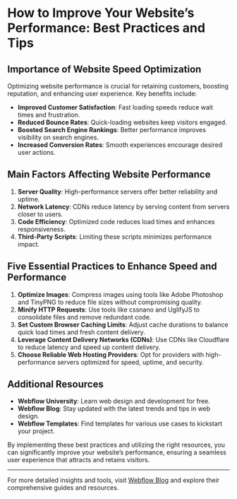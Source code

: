 # How to Improve Your Website’s Performance: Best Practices and Tips

## Importance of Website Speed Optimization

Optimizing website performance is crucial for retaining customers, boosting reputation, and enhancing user experience. Key benefits include:

- **Improved Customer Satisfaction**: Fast loading speeds reduce wait times and frustration.
- **Reduced Bounce Rates**: Quick-loading websites keep visitors engaged.
- **Boosted Search Engine Rankings**: Better performance improves visibility on search engines.
- **Increased Conversion Rates**: Smooth experiences encourage desired user actions.

## Main Factors Affecting Website Performance

1. **Server Quality**: High-performance servers offer better reliability and uptime.
2. **Network Latency**: CDNs reduce latency by serving content from servers closer to users.
3. **Code Efficiency**: Optimized code reduces load times and enhances responsiveness.
4. **Third-Party Scripts**: Limiting these scripts minimizes performance impact.

## Five Essential Practices to Enhance Speed and Performance

1. **Optimize Images**: Compress images using tools like Adobe Photoshop and TinyPNG to reduce file sizes without compromising quality.
2. **Minify HTTP Requests**: Use tools like cssnano and UglifyJS to consolidate files and remove redundant code.
3. **Set Custom Browser Caching Limits**: Adjust cache durations to balance quick load times and fresh content delivery.
4. **Leverage Content Delivery Networks (CDNs)**: Use CDNs like Cloudflare to reduce latency and speed up content delivery.
5. **Choose Reliable Web Hosting Providers**: Opt for providers with high-performance servers optimized for speed, uptime, and security.

## Additional Resources

- **Webflow University**: Learn web design and development for free.
- **Webflow Blog**: Stay updated with the latest trends and tips in web design.
- **Webflow Templates**: Find templates for various use cases to kickstart your project.

By implementing these best practices and utilizing the right resources, you can significantly improve your website’s performance, ensuring a seamless user experience that attracts and retains visitors.

---

For more detailed insights and tools, visit [Webflow Blog](https://webflow.com/blog) and explore their comprehensive guides and resources.